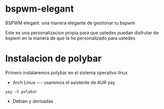 # bspwm-elegant
BSPWM elegant. una manera elegante de gestionar tu bspwm

Este es una personalizacion propia para que ustedes puedan disfrutar de bspwm en la manera de que la he personalizado para ustedes

# Instalacion de polybar

Primero instalaremos polybar en el sistema operativo linux

 - Arch Linux --- usaremos el asistente de AUR yay
 ```
 yay -S polybar
 ```
 - Debian y derivadas
